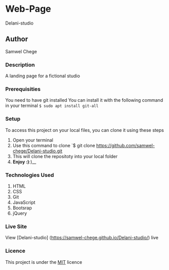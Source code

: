 # Web-Page
Delani-studio
## Author
Samwel Chege
### Description
A landing page for a fictional studio
### Prerequisities
You need to have git installed
You can install it with the following command in your terminal
`$ sudo apt install git-all`
### Setup
To access this project on your local files, you can clone it using these steps
1. Open your terminal
1. Use this command to clone `$ git clone
https://github.com/samwel-chege/Delani-studio.git
1. This will clone the repositoty into your local folder
1. __Enjoy :)__:)__
### Technologies Used
1. HTML
2. CSS
3. Git
4. JavaScript
5. Bootsrap
6. jQuery

### Live Site
View [Delani-studio] (https://samwel-chege.github.io/Delani-studio/) live
### Licence
This project is under the  [MIT](LICENSE) licence
